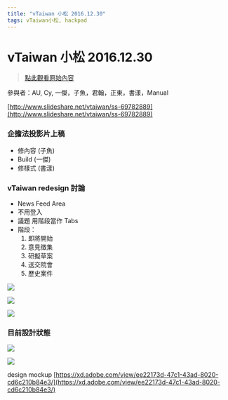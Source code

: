 ```yaml
---
title: "vTaiwan 小松 2016.12.30"
tags: vTaiwan小松, hackpad
---
```


# vTaiwan 小松 2016.12.30

> [點此觀看原始內容](https://g0v.hackpad.tw/bj8Mx8U0nGK)


參與者：AU, Cy, 一傑，子魚，君翰，正東，書漾，Manual




[http://www.slideshare.net/vtaiwan/ss-69782889](http://www.slideshare.net/vtaiwan/ss-69782889)

### 企擔法投影片上稿

- 修內容 (子魚)
- Build (一傑)
- 修樣式 (書漾)


### vTaiwan redesign 討論


- News Feed Area
- 不用登入
- 議題 用階段當作 Tabs
- 階段：
    1.  即將開始
    2.  意見徵集
    3.  研擬草案
    4.  送交院會
    5.  歷史案件

![](https://g0vhackmd.blob.core.windows.net/g0v-hackmd-images/upload_89b42f7782df7d84956f5b47d8ba2345)




![](https://g0vhackmd.blob.core.windows.net/g0v-hackmd-images/upload_b2c2b6f2329972f6fa3990d875244c46)

![](https://g0v.hackpad.tw/static/img/pixel.gif)
### 目前設計狀態

![](https://g0vhackmd.blob.core.windows.net/g0v-hackmd-images/upload_ddd0e1eaf23f85c7e189b14e5e3fbd44)

![](https://g0vhackmd.blob.core.windows.net/g0v-hackmd-images/upload_c568a08199b97d7b6085f1b0d387746c)

design mockup
[https://xd.adobe.com/view/ee22173d-47c1-43ad-8020-cd6c210b84e3/](https://xd.adobe.com/view/ee22173d-47c1-43ad-8020-cd6c210b84e3/)


